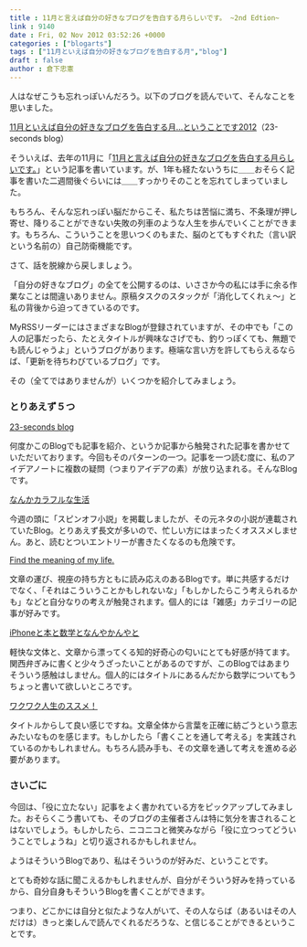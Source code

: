 ```yaml
---
title : 11月と言えば自分の好きなブログを告白する月らしいです。 ~2nd Edtion~
link : 9140
date : Fri, 02 Nov 2012 03:52:26 +0000
categories : ["blogarts"]
tags : ["11月といえば自分の好きなブログを告白する月","blog"]
draft : false
author : 倉下忠憲
---
```


人はなぜこうも忘れっぽいんだろう。以下のブログを読んでいて、そんなことを思いました。

<a href="http://23secblog.blogspot.jp/2012/11/112012.html">11月といえば自分の好きなブログを告白する月…ということです2012</a>（23-seconds blog）

そういえば、去年の11月に「<a href="https://rashita.net/blog/?p=6894">11月と言えば自分の好きなブログを告白する月らしいです。</a>」という記事を書いています。が、1年も経たないうちに＿＿おそらく記事を書いた二週間後ぐらいには＿＿すっかりそのことを忘れてしまっていました。

もちろん、そんな忘れっぽい脳だからこそ、私たちは苦悩に満ち、不条理が押し寄せ、降りることができない失敗の列車のような人生を歩んでいくことができます。もちろん、こういうことを思いつくのもまた、脳のとてもすぐれた（言い訳という名前の）自己防衛機能です。

さて、話を脱線から戻しましょう。

「自分の好きなブログ」の全てを公開するのは、いささか今の私には手に余る作業なことは間違いありません。原稿タスクのスタックが「消化してくれぇ〜」と私の背後から迫ってきているのです。

MyRSSリーダーにはさまざまなBlogが登録されていますが、その中でも「この人の記事だったら、たとえタイトルが興味なさげでも、釣りっぽくても、無題でも読んじゃうよ」というブログがあります。極端な言い方を許してもらえるならば、「更新を待ちわびているブログ」です。

その（全てではありませんが）いくつかを紹介してみましょう。

<h3>とりあえず５つ</h3>
<a href="http://23secblog.blogspot.jp/2012/11/112012.html">23-seconds blog</a>

何度かこのBlogでも記事を紹介、というか記事から触発された記事を書かせていただいております。今回もそのパターンの一つ。記事を一つ読む度に、私のアイデアノートに複数の疑問（つまりアイデアの素）が放り込まれる。そんなBlogです。

<a href="http://colorfullife.hatenablog.com/">なんかカラフルな生活</a>

今週の頭に「スピンオフ小説」を掲載しましたが、その元ネタの小説が連載されていたBlog。とりあえず長文が多いので、忙しい方にはまったくオススメしません。あと、読むとついエントリーが書きたくなるのも危険です。

<a href="http://kazumoto.jp/">Find the meaning of my life.</a>

文章の運び、視座の持ち方ともに読み応えのあるBlogです。単に共感するだけでなく、「それはこういうことかもしれないな」「もしかしたらこう考えられるかも」などと自分なりの考えが触発されます。個人的には「雑感」カテゴリーの記事が好みです。

<a href="http://d.hatena.ne.jp/choiyaki/">iPhoneと本と数学となんやかんやと</a>

軽快な文体と、文章から漂ってくる知的好奇心の匂いにとても好感が持てます。関西弁ぎみに書くと少々うざったいことがあるのですが、このBlogではあまりそういう感触はしません。個人的にはタイトルにあるんだから数学についてもうちょっと書いて欲しいところです。

<a href="http://d.hatena.ne.jp/orangewind/">ワクワク人生のススメ！</a>

タイトルからして良い感じですね。文章全体から言葉を正確に紡ごうという意志みたいなものを感じます。もしかしたら「書くことを通して考える」を実践されているのかもしれません。もちろん読み手も、その文章を通して考えを進める必要があります。

<h3>さいごに</h3>
今回は、「役に立たない」記事をよく書かれている方をピックアップしてみました。おそらくこう書いても、そのブログの主催者さんは特に気分を害されることはないでしょう。もしかしたら、ニコニコと微笑みながら「役に立つってどういうことでしょうね」と切り返されるかもしれません。

ようはそういうBlogであり、私はそういうのが好みだ、ということです。

とても奇妙な話に聞こえるかもしれませんが、自分がそういう好みを持っているから、自分自身もそういうBlogを書くことができます。

つまり、どこかには自分と似たような人がいて、その人ならば（あるいはその人だけは）きっと楽しんで読んでくれるだろうな、と信じることができるということです。
